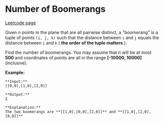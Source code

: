 # Number of Boomerangs
[Leetcode page](https://leetcode.com/problems/number-of-boomerangs/description)

Given _n_ points in the plane that are all pairwise distinct, a "boomerang" is
a tuple of points `(i, j, k)` such that the distance between `i` and `j`
equals the distance between `i` and `k` ( **the order of the tuple matters**
).

Find the number of boomerangs. You may assume that _n_ will be at most **500**
and coordinates of points are all in the range **[-10000, 10000]**
(inclusive).

**Example:**  

    
    
    **Input:**
    [[0,0],[1,0],[2,0]]
    
    **Output:**
    2
    
    **Explanation:**
    The two boomerangs are **[[1,0],[0,0],[2,0]]** and **[[1,0],[2,0],[0,0]]**
    

